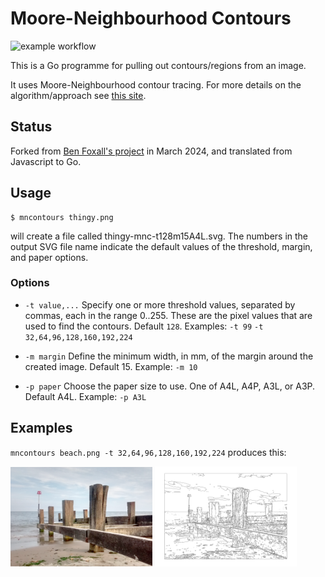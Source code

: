 # Moore-Neighbourhood Contours 
![example workflow](https://github.com/starsoftanalysis/contours/actions/workflows/WORKFLOW-FILE/badge.svg)

This is a Go programme for pulling out contours/regions from an image.

It uses Moore-Neighbourhood contour tracing. For more details on the algorithm/approach see [this site](http://www.imageprocessingplace.com/downloads_V3/root_downloads/tutorials/contour_tracing_Abeer_George_Ghuneim/moore.html).

## Status

Forked from [Ben Foxall's project](https://github.com/benfoxall/contours) in March 2024,
and translated from Javascript to Go.

## Usage

    $ mncontours thingy.png

will create a file called thingy-mnc-t128m15A4L.svg.  The numbers in the output SVG file name indicate
the default values of the threshold, margin, and paper options.

### Options

* `-t value,...`
Specify one or more threshold values, separated by commas, each in the range 0..255.  These are the pixel
values that are used to find the contours.  Default `128`. Examples: `-t 99` `-t 32,64,96,128,160,192,224`

* `-m margin`
Define the minimum width, in mm, of the margin around the created image.  Default 15.  Example: `-m 10`

* `-p paper`
Choose the paper size to use.  One of A4L, A4P, A3L, or A3P.  Default A4L. Example: `-p A3L`

## Examples

`mncontours beach.png -t 32,64,96,128,160,192,224` produces this:

<img alt="Photo of breakwaters on a beach" src="examples/beach.png" title="Input image" width=45%> <img alt="The same photo after processing, showing as the outlines of shapes" src="examples/beach-mnc-t32,64,96,128,160,192,224m15A4L.svg" title="Created SVG image" width=45%>

